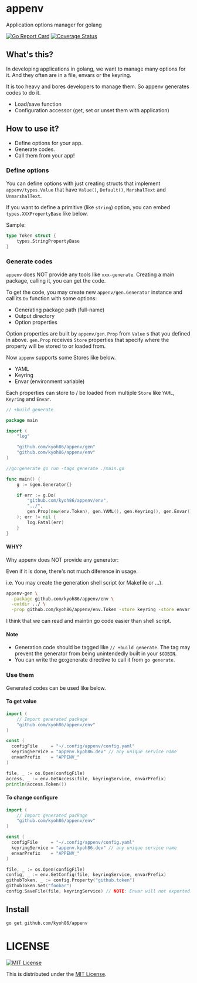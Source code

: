 # appenv

Application options manager for golang

[![Go Report Card](https://goreportcard.com/badge/github.com/kyoh86/appenv)](https://goreportcard.com/report/github.com/kyoh86/appenv)
[![Coverage Status](https://img.shields.io/codecov/c/github/kyoh86/appenv.svg)](https://codecov.io/gh/kyoh86/appenv)

## What's this?

In developing applications in golang, we want to manage many options for it.
And they often are in a file, envars or the keyring.

It is too heavy and bores developers to manage them.
So appenv generates codes to do it.

- Load/save function
- Configuration accessor (get, set or unset them with application)

## How to use it?

- Define options for your app.
- Generate codes.
- Call them from your app!

### Define options

You can define options with just creating structs that
implement `appenv/types.Value` that
have `Value()`, `Default()`, `MarshalText` and `UnmarshalText`.

If you want to define a primitive (like `string`) option,
you can embed `types.XXXPropertyBase` like below.

Sample:

```go
type Token struct {
	types.StringPropertyBase
}
```

### Generate codes

`appenv` does NOT provide any tools like `xxx-generate`.
Creating a main package, calling it, you can get the code.

To get the code, you may create new `appenv/gen.Generator`
instance and call its `Do` function with some options:

- Generating package path (full-name)
- Output directory
- Option properties

Option properties are built by `appenv/gen.Prop` from
`Value` s that you defined in above.
`gen.Prop` receives `Store` properties that specify 
where the property will be stored to or loaded from.

Now `appenv` supports some Stores like below.

- YAML
- Keyring
- Envar (environment variable)

Each properties can store to / be loaded from multiple `Store`
like `YAML`, `Keyring` and `Envar`.

```go
// +build generate

package main

import (
	"log"

	"github.com/kyoh86/appenv/gen"
	"github.com/kyoh86/appenv/env"
)

//go:generate go run -tags generate ./main.go

func main() {
	g := &gen.Generator{}

	if err := g.Do(
		"github.com/kyoh86/appenv/env",
		"../",
		gen.Prop(new(env.Token), gen.YAML(), gen.Keyring(), gen.Envar()),
	); err != nil {
		log.Fatal(err)
	}
}
```

#### WHY?

Why appenv does NOT provide any generator:

Even if it is done, there's not much diference in usage.

i.e. You may create the generation shell script (or Makefile or ...).

```sh
appenv-gen \
  -package github.com/kyoh86/appenv/env \
  -outdir ../ \
  -prop github.com/kyoh86/appenv/env.Token -store keyring -store envar
```

I think that we can read and maintin go code easier than shell script.

#### Note

- Generation code should be tagged like `// +build generate`.
The tag may prevent the generator from being unintendedly built in your `$GOBIN`.
- You can write the go:generate directive to call it from `go generate`.

### Use them

Generated codes can be used like below.

#### To get value

```go
import (
	// Import generated package
	"github.com/kyoh86/appenv/env"
)

const (
  configFile     = "~/.config/appenv/config.yaml"
  keyringService = "appenv.kyoh86.dev" // any unique service name
  envarPrefix    = "APPENV_" 
)

file, _ := os.Open(configFile)
access, _ := env.GetAccess(file, keyringService, envarPrefix)
println(access.Token())
```

#### To change configure

```go
import (
	// Import generated package
	"github.com/kyoh86/appenv/env"
)

const (
  configFile     = "~/.config/appenv/config.yaml"
  keyringService = "appenv.kyoh86.dev" // any unique service name
  envarPrefix    = "APPENV_" 
)

file, _ := os.Open(configFile)
config, _ := env.GetConfig(file, keyringService, envarPrefix)
githubToken, _ := config.Property("github.token")
githubToken.Set("foobar")
config.SaveFile(file, keyringService) // NOTE: Envar will not exported.
```

## Install

```
go get github.com/kyoh86/appenv
```

# LICENSE

[![MIT License](http://img.shields.io/badge/license-MIT-blue.svg)](http://www.opensource.org/licenses/MIT)

This is distributed under the [MIT License](http://www.opensource.org/licenses/MIT).
